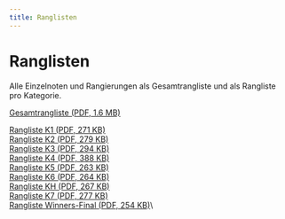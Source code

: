 ```yaml
---
title: Ranglisten
---
```


# Ranglisten

Alle Einzelnoten und Rangierungen als Gesamtrangliste und als Rangliste pro Kategorie.

<a class="btn btn-outline-primary" href="/docs/Gesamtrangliste.pdf" target="_blank">Gesamtrangliste (PDF, 1.6 MB)</a>

<a href="/docs/Rangliste-K1.pdf" target="_blank">Rangliste K1 (PDF, 271 KB)</a>\
<a href="/docs/Rangliste-K2.pdf" target="_blank">Rangliste K2 (PDF, 279 KB)</a>\
<a href="/docs/Rangliste-K3.pdf" target="_blank">Rangliste K3 (PDF, 294 KB)</a>\
<a href="/docs/Rangliste-K4.pdf" target="_blank">Rangliste K4 (PDF, 388 KB)</a>\
<a href="/docs/Rangliste-K5.pdf" target="_blank">Rangliste K5 (PDF, 263 KB)</a>\
<a href="/docs/Rangliste-K6.pdf" target="_blank">Rangliste K6 (PDF, 264 KB)</a>\
<a href="/docs/Rangliste-KH.pdf" target="_blank">Rangliste KH (PDF, 267 KB)</a>\
<a href="/docs/Rangliste-K7.pdf" target="_blank">Rangliste K7 (PDF, 277 KB)</a>\
<a href="/docs/Rangliste-Winners-Final.pdf" target="_blank">Rangliste Winners-Final (PDF, 254 KB)</a>\
